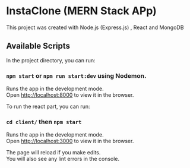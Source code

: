 # InstaClone (MERN Stack APp)

This project was created with Node.js (Express.js) , React and MongoDB 

## Available Scripts

In the project directory, you can run:

### `npm start` or `npm run start:dev` using Nodemon. 

Runs the app in the development mode.\
Open [http://localhost:8000](http://localhost:8000) to view it in the browser.

To run the react part, you can run:

### `cd client/`  then  `npm start`  
Runs the app in the development mode.\
Open [http://localhost:3000](http://localhost:3000) to view it in the browser.

The page will reload if you make edits.\
You will also see any lint errors in the console.



